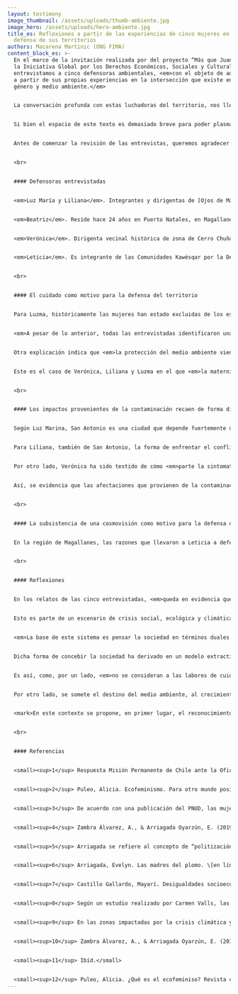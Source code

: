 ```yaml
---
layout: testimony
image_thumbnail: /assets/uploads/thumb-ambiente.jpg
image_hero: /assets/uploads/hero-ambiente.jpg
title_es: Reflexiones a partir de las experiencias de cinco mujeres en la
  defensa de sus territorios
authors: Macarena Martinic (ONG FIMA)
content_block_es: >-
  En el marco de la invitación realizada por del proyecto “Más que Juanitas” de
  la Iniciativa Global por los Derechos Económicos, Sociales y Culturales,
  entrevistamos a cinco defensoras ambientales, <em>con el objeto de adentrarnos
  a partir de sus propias experiencias en la intersección que existe entre
  género y medio ambiente.</em>


  La conversación profunda con estas luchadoras del territorio, nos llevó a entender que las motivaciones para defender el medio ambiente pueden y deben ser analizadas con una perspectiva de género. En ella se imbrican dos ámbitos que en ocasiones carecen de diálogo: la protección del medio ambiente y los derechos de la naturaleza, por un lado; y los derechos de la mujer, el aseguramiento de espacios de autonomía y libres de violencia, por otro. En ese sentido, <em>el desafío de incorporar las complejidades de la interacción de ambas vivencias es fundamental para consolidar un sistema de derechos económicos, sociales, culturales y ambientales sólido en la Convención Constitucional.</em>


  Si bien el espacio de este texto es demasiado breve para poder plasmar en detalle las diferentes experiencias de cada una de ellas (asociadas a las distintas cosmovisiones y dolores que enfrentan) hay ciertos elementos que se repiten sin importar el tipo de conflicto ni el lugar físico en el que se encuentran. Por ejemplo, <em>la relación entre los roles de cuidado históricamente designados según género y la capacidad de observar los impactos del sistema en el medio ambiente y la salud de la comunidad. Asimismo, apreciamos que existe un concepto integrado en el actuar y pensar de cada una ellas, que se orienta hacia la máxima del “buen vivir” y la exigencia de respetar la dignidad de la comunidad en la cual se encuentran insertas. Esa dignidad tiene una estrecha relación con el cuidado del medio ambiente para las generaciones presentes y futuras.</em>


  Antes de comenzar la revisión de las entrevistas, queremos agradecer a Luzma, Liliana, Beatriz, Verónica y Leticia por la confianza y disposición a conversar con nosotras. Sin duda el análisis de los elementos identificados bajo el prisma de la intersección entre género y medio ambiente, requiere de más profundidad para abarcar todo lo que implica ser mujer y defensora ambiental. Sin embargo, esta pincelada puede ser el inicio de un trabajo más acabado. 


  <br>


  #### Defensoras entrevistadas


  <em>Luz María y Liliana</em>. Integrantes y dirigentas de [Ojos de Mar](https://ojosdemar.cl/), organización que se ha volcado a la protección del humedal de Llolleo, comuna de San Antonio, frente a la expansión portuaria, reivindicando un nuevo modelo de desarrollo integral y sostenible para la ciudad. Luz María es madre y Liliana es madre y se encarga del cuidado de su madre.


  <em>Beatriz</em>. Reside hace 24 años en Puerto Natales, en Magallanes, dedicándose al turismo de naturaleza y aventura. Desde ahí, lucha contra la imposición una idea de desarrollo agresivo para el medio ambiente y basado en la potencialización de la salmonicultura, en oposición al turismo sostenible.


  <em>Verónica</em>. Dirigenta vecinal histórica de zona de Cerro Chuño en Arica. Comenzó su lucha exigiendo una vivienda digna. Con el tiempo ello se transformó en una lucha por justicia y por la erradicación de los residuos tóxicos alrededor de los cuales el Estado construyó casas de vivienda social en las que habitó junto a 879 familias afectadas.<sup>1</sup> Es madre de cuatro hijos y producto de la contaminación por polimetales hoy posee miastenia gravis; una enfermedad degenerativa. 


  <em>Leticia</em>. Es integrante de las Comunidades Kawésqar por la Defensa del Mar, agrupación que reúne, a su vez, a tres agrupaciones de familiares Kawésqar quienes reivindican sus saberes ancestrales y defienden su territorio histórico en Magallanes. Su principal amenaza es el avance de la salmonicultura. Es madre de un hijo. 


  <br>


  #### El cuidado como motivo para la defensa del territorio


  Para Luzma, históricamente las mujeres han estado excluidas de los espacios de participación. Cree que eso las motiva hoy a aprovechar cada instancia de empoderamiento y de justicia, como sería la defensa del territorio. Para ella, tanto la naturaleza como las mujeres han sido desprovistas de derechos. <em>Beatriz coincide y sostiene que “la mujer se encuentra invisibilizada igual que la naturaleza por la dominación patriarcal”.</em> Lo anterior es coherente con algunas [propuestas ecofeministas](https://ecopolitica.org/un-repaso-a-las-diversas-corrientes-del-ecofeminismo-feminismo-y-ecolog/), dentro de ellas Alicia H. Puleo, quien sostiene que tanto las mujeres como la naturaleza han sido invisibilizadas y explotadas por un modelo político, social, económico y cultural hegemónico que, para su rentabilidad, requiere invisibilizar la producción de valor de los trabajos de cuidado y de la naturaleza.<sup>2</sup>


  <em>A pesar de lo anterior, todas las entrevistadas identificaron una mayor presencia de mujeres en sus organizaciones</em>. En el mismo sentido, los cargos representativos –o bien las decisiones dentro de las organizaciones– también recaen en mujeres. Estos fenómenos han recibido diversas explicaciones: <em>hay quienes lo fundamentan en las labores específicas que ejercen ciertas mujeres en sus comunidades que implican un contacto estrecho con la naturaleza (como es el caso de temporeras o campesinas).<sup>3</sup></em>


  Otra explicación indica que <em>la protección del medio ambiente viene significado por el rol de género asociado a los diversos cuidados (de la familia, de los vecinos y vecinas) que, históricamente, ha recaído principalmente en mujeres, situación que las llevaría a identificar de manera más inmediata los problemas del entorno, así como a visibilizar alternativas de solución al problema.<sup>4</sup></em>


  Este es el caso de Verónica, Liliana y Luzma en el que <em>la maternidad jugó un rol fundamental en la motivación por la defensa del medio ambiente.</em> Aquello fue evidente en el conflicto socioambiental de contaminación por polimetales, del que Verónica es activista, donde el conocimiento doméstico proveniente de la maternidad<sup>5</sup> fue crucial para rebatir la opinión de expertos de la salud, quienes inicialmente negaron una vinculación entre los síntomas manifestados por las personas y la presencia de polimetales.<sup>6</sup> En el mismo sentido, los motivos de Liliana se vinculan con las actividades deportivas de su hija y marido. Luzma, por su parte, plantea que una razón para proteger el medio ambiente es lograr que su hijo crezca en un lugar que deje de ser la ciudad “postergada” que es San Antonio, en la que las únicas oportunidades laborales se encuentran en el puerto.


  <br>


  #### Los impactos provenientes de la contaminación recaen de forma diferenciada y agravada en mujeres


  Según Luz Marina, San Antonio es una ciudad que depende fuertemente del puerto, <em>hay una división sexual del trabajo notoria al emplear principalmente mano de obra masculina.</em> Para ella, el puerto además contribuye a generar malas condiciones de vida, problemas de salud mental y enfermedades oncológicas. Identifica impactos que recaen sobre todo en mujeres producto del aumento en la carga de cuidados: más gente estresada, niños inquietos y angustiados, así como mujeres deprimidas. 


  Para Liliana, también de San Antonio, la forma de enfrentar el conflicto entre hombres y mujeres es diversa. Sostiene que “los hombres en Llolleo están más preocupados del trabajo que les entrega el puerto”. En contraposición, ella cree que <em>impulsar otro tipo de empleos, pensados para el buen vivir y no únicamente para la producción, como sucede con el turismo –sector relacionado con el cuidado del medio ambiente y el entorno en general— son alternativas viables a la expansión del pueblo.</em>


  Por otro lado, Verónica ha sido testido de cómo <em>parte la sintomatología y enfermedades provenientes de la contaminación por polimetales en Arica, recae exclusivamente en mujeres y/o su condición de madres:</em> como el aumento en la pérdida de embarazos, abortos espontáneos y el aumento en el cáncer de mama, malformaciones en fetos y en recién nacidos.<sup>7</sup> A nivel general, proliferaron las alergias, dolores de cabeza, problemas en articulaciones y huesos, el aumento en los problemas de concentración en la infancia, lo que significó además un aumento en la carga de cuidados para las mujeres y madres de las comunas afectadas. 


  Así, se evidencia que las afectaciones que provienen de la contaminación del medio ambiente no sólo tienen consecuencias en el plano físico,<sup>8</sup> sino también en las labores de cuidado que suelen aumentarse en el caso de las mujeres.<sup>9</sup>


  <br>


  #### La subsistencia de una cosmovisión como motivo para la defensa del territorio


  En la región de Magallanes, las razones que llevaron a Leticia a defender su territorio guardan relación con su pertenencia al pueblo Kawésqar. El Pueblo Kawéqar mantiene una histórica y estrecha vinculación material y espiritual con el territorio que Leticia define como “un continuo que va y viene”, sobre todo con el mar, el Jautok. La expansión de la salmonicultura y la afectación de los mares y del territorio ancestral Kawésqar por esta actividad, es el fundamento principal de las acciones de defensa del territorio de Leticia y de las Comunidades Kawésqar por la defensa del Mar. A diferencia de las otras defensoras, <em>en el relato de Leticia destacan razones de índole comunitario y de defensa de la cosmovisión Kawésqar como fundamento para la protección del medio ambiente.</em>


  <br>


  #### Reflexiones


  En los relatos de las cinco entrevistadas, <em>queda en evidencia que la defensa del territorio se encuentra determinada de forma especial por el hecho de ser mujer, ya sea en los motivos que poseen al momento de defender el medio ambiente, en sus experiencias como defensoras y mujeres, e incluso en los impactos percibidos al momento de enfrentar proyectos extractivos.<sup>10</sup></em> Si bien en el caso de Leticia existe una aproximación especial dada su vinculación ancestral con el territorio, el cuidado –y dentro de ello, la maternidad– viene a ser relevado como una dimensión fundamental en los motivos por los cuales se ingresa y en el como se experimenta la defensa del territorio.<sup>11</sup>


  Esto es parte de un escenario de crisis social, ecológica y climática en el que vivimos, en parte, resultado de un sistema económico capitalista, que prioriza la rentabilidad por sobre la mantención de la vida.


  <em>La base de este sistema es pensar la sociedad en términos duales y jerárquicos: femenino/masculino, naturaleza/cultura, sentimiento/razón. El análisis genera oposiciones ficticias y funcionales a un sistema que desvaloriza a las mujeres y aquello históricamente asociada a ella, la Naturaleza, los sentimientos, los cuidados y el cuerpo; en desmedro de los masculino, al que se asocia lo productivo, la razón y la cultura.<sup>12</sup></em>


  Dicha forma de concebir la sociedad ha derivado en un modelo extractivo que invisibiliza todos aquellos aspectos que mantienen una vida que no sean considerados como el “trabajo que genera la riqueza”, que vendría a ser la única labor considerada “productiva”.


  Es así, como, por un lado, <em>no se consideran a las labores de cuidados, como es la asistencia a un pariente enfermo o la crianza; este tipo de trabajos, son excluidos del mercado por ser considerados accesorios y naturalizados en el rol de las mujeres, o bien, en el caso de ingresar al mercado, son infra-valorizados y/o precarizados.</em> En el caso de las defensoras ambientales, a pesar del rol fundamental que cumplen para la protección del medio ambiente, el contexto en el que se realiza la defensa del medio ambiente no es uno de igualdad, sino de discriminación estructural y violencia hacia la mujer. En ese último sentido, de acuerdo con el [Informe del Relator Especial de las Naciones Unidas sobre la situación de los defensores de los derechos humanos,](https://undocs.org/es/A/HRC/40/60) las mujeres pueden enfrentar amenazas específicas de género, incluida la violencia sexual para disuadirlas de su defensa ambiental.


  Por otro lado, se somete el destino del medio ambiente, al crecimiento de una sociedad que prioriza la extracción de los denominados “recursos naturales”, sin considerar los ciclos y límites de la naturaleza. Asimismo, se invisibiliza –al igual que el trabajo de cuidados– todas aquellas funciones ecosistémicas que no son convertibles en recursos económicos.


  <mark>En este contexto se propone, en primer lugar, el reconocimiento de las labores de cuidados que realizan mujeres y de la labor de protección ambiental de defensoras ambientales. En segundo lugar, un sistema sólido de derechos que tienda a fortalecer la autonomía de las mujeres, que garantice su participación en la toma de decisiones y una vida libre de violencia. En tercer lugar, el establecimiento de garantías que aseguren el carácter intrínseco de la naturaleza en tanto sujeto de derechos y el respeto por las futuras generaciones, son fundamentales para avanzar en una nueva relación de igualdad e interdependencia entre las personas, y de estas con la naturaleza. Finalmente, es fundamental el reconocimiento de los derechos de pueblos indígenas que aseguran la autonomía y subsistencia de sus cosmovisiones, así como la vinculación con sus territorios.</mark>


  <br>


  #### Referencias


  <small><sup>1</sup> Respuesta Misión Permanente de Chile ante la Oficina de las Naciones Unidas y otros organismos internacionales a la Comunicación Conjunta AL CHL1/2021 del 23 de marzo de 2021 de la Relator Especial del Alto Comisionado de Derechos Humanos.</small>


  <small><sup>2</sup> Puleo, Alicia. Ecofeminismo. Para otro mundo posible. Madrid: Ediciones Cátedra (2011). Isbn 843762729x.</small>


  <small><sup>3</sup> De acuerdo con una publicación del PNUD, las mujeres se hacen cargo de entre un 50% y un 80% de la producción de alimentos en el mundo. Ver informe en línea: <https://portals.iucn.org/library/efiles/documents/2020-002-Es.pdf>.</small>


  <small><sup>4</sup> Zambra Álvarez, A., & Arriagada Oyarzún, E. (2019). Género y conflictos socioambientales: Una experiencia de investigación-acción participativa con mujeres dirigentes. Revista de Sociología, 34(1), 147-165. doi: 10.5354/0719-529X.2019.54270.</small>


  <small><sup>5</sup> Arriagada se refiere al concepto de “politización de la maternidad” cuando una mujer que no se encuentra involucrada en un conflicto sociopolítico, lo realiza cuando su familia se encuentra en riesgo. En: ARRIAGADA, Evelyn. Las madres del plomo. pp. 6.</small>


  <small><sup>6</sup> Arriagada, Evelyn. Las madres del plomo. \[en línea] DOI:[10.1007/978-3-030-21402-9_7](http://dx.doi.org/10.1007/978-3-030-21402-9_7). Disponible en https://www.researchgate.net/publication/334399661_Las_madres_del_plomo_Women's_Environmental_Activism_and_Suffering_in_Northern_Chile pp. 9.</small>


  <small><sup>7</sup> Castillo Gallardo, Mayarí. Desigualdades socioecológicas y sufrimiento ambiental en el conflicto “Polimetales” en Arica. Convergencia. Revista de Ciencias Sociales, vol. 23, núm. 72, septiembre-diciembre, 2016, pp. 89-114 Universidad Autónoma del Estado de México Toluca, México, pp. 95.</small>


  <small><sup>8</sup> Según un estudio realizado por Carmen Valls, las mujeres son más vulnerables y acumuladoras de agentes tóxicos y existe una relación entre estos y el aumento del cáncer de mama , pudiendo concluir entonces que este tipo de situaciones asentuan la desigualdad subyacente en las mujeres que viven en los territorios impactados. Ver en: [<https://www.ecologistasenaccion.org/162572/video-ecofeminismo-salud-ambiental-y-genero/>].</small>


  <small><sup>9</sup> En las zonas impactadas por la crisis climática y ecológica existen labores o cargas que han recaído y recaen hasta desigualmente en mujeres. Un ejemplo de estas labores se da en el caso del agua y de la provisión de esta a las familias, donde según datos las Naciones Unidas [una de cada tres personas no tiene acceso a agua potable salubre](https://www.who.int/news-room/detail/18-06-2019-1-in-3-people-globally-do-not-have-access-to-safe-drinking-water-unicef-who),  siendo las mujeres y niñas quienes pasan la mayor cantidad de tiempo desplazándose en búsqueda de agua. Ver en línea: [](about:blank) <https://www.acnur.org/5c93e4c34.pdf> \[última revisión: 20/09/2021].</small>


  <small><sup>10</sup> Zambra Álvarez, A., & Arriagada Oyarzún, E. (2019). Género y conflictos socioambientales: Una experiencia de investigación-acción participativa con mujeres dirigentes. Revista de Sociología, 34(1), 147-165. doi: 10.5354/0719-529X.2019.54270.</small>


  <small><sup>11</sup> Ibíd.</small>


  <small><sup>12</sup> Puleo, Alicia. ¿Qué es el ecofeminiso? Revista crítica. Enero 2007, Nº 941,. pp. 52.</small>
---
```

